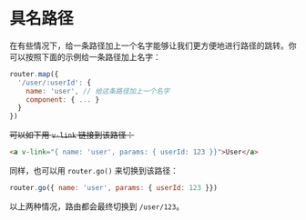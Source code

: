 # 具名路径

在有些情况下，给一条路径加上一个名字能够让我们更方便地进行路径的跳转。你可以按照下面的示例给一条路径加上名字：

``` js
router.map({
  '/user/:userId': {
    name: 'user', // 给这条路径加上一个名字
    component: { ... }
  }
})
```

~~可以如下用 `v-link` 链接到该路径：~~

``` html
<a v-link="{ name: 'user', params: { userId: 123 }}">User</a>
```

同样，也可以用 `router.go()` 来切换到该路径：

``` js
router.go({ name: 'user', params: { userId: 123 }})
```

以上两种情况，路由都会最终切换到 `/user/123`。
